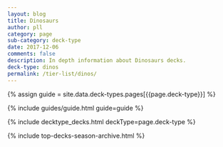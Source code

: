 ```yaml
---
layout: blog
title: Dinosaurs
author: pll
category: page
sub-category: deck-type
date: 2017-12-06
comments: false
description: In depth information about Dinosaurs decks.
deck-type: dinos
permalink: /tier-list/dinos/ 
---
```


{% assign guide = site.data.deck-types.pages[{{page.deck-type}}] %}

{% include guides/guide.html guide=guide %}

{% include decktype_decks.html deckType=page.deck-type %}

{% include top-decks-season-archive.html %}